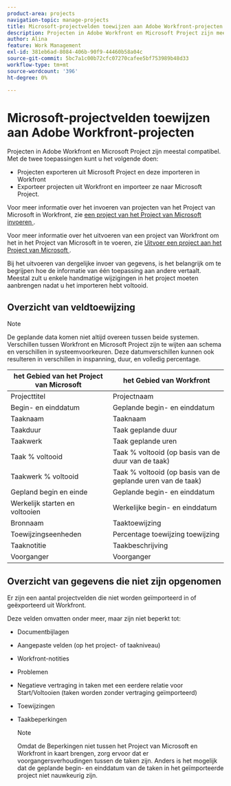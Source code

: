 ```yaml
---
product-area: projects
navigation-topic: manage-projects
title: Microsoft-projectvelden toewijzen aan Adobe Workfront-projecten
description: Projecten in Adobe Workfront en Microsoft Project zijn meestal compatibel. Dit artikel beschrijft hoe de gemeenschappelijkste projectgebieden van de twee toepassingen aan elkaar in kaart brengen.
author: Alina
feature: Work Management
exl-id: 381eb6ad-8084-406b-90f9-44460b58a04c
source-git-commit: 5bc7a1c00b72cfc07270cafee5bf753989b48d33
workflow-type: tm+mt
source-wordcount: '396'
ht-degree: 0%

---
```


# Microsoft-projectvelden toewijzen aan Adobe Workfront-projecten

Projecten in Adobe Workfront en Microsoft Project zijn meestal compatibel. Met de twee toepassingen kunt u het volgende doen:

* Projecten exporteren uit Microsoft Project en deze importeren in Workfront
* Exporteer projecten uit Workfront en importeer ze naar Microsoft Project. 

Voor meer informatie over het invoeren van projecten van het Project van Microsoft in Workfront, zie [ een project van het Project van Microsoft invoeren ](../../../manage-work/projects/create-projects/import-project-from-ms-project.md).

Voor meer informatie over het uitvoeren van een project van Workfront om het in het Project van Microsoft in te voeren, zie [ Uitvoer een project aan het Project van Microsoft ](../../../manage-work/projects/manage-projects/export-project-to-ms-project.md).

Bij het uitvoeren van dergelijke invoer van gegevens, is het belangrijk om te begrijpen hoe de informatie van één toepassing aan andere vertaalt. Meestal zult u enkele handmatige wijzigingen in het project moeten aanbrengen nadat u het importeren hebt voltooid. 

## Overzicht van veldtoewijzing

>[!NOTE]
>
>De geplande data komen niet altijd overeen tussen beide systemen. Verschillen tussen Workfront en Microsoft Project zijn te wijten aan schema en verschillen in systeemvoorkeuren. Deze datumverschillen kunnen ook resulteren in verschillen in inspanning, duur, en volledig percentage.

| **het Gebied van het Project van Microsoft** | **het Gebied van Workfront** |
|---|---|
| Projecttitel | Projectnaam |
| Begin- en einddatum | Geplande begin- en einddatum |
| Taaknaam | Taaknaam |
| Taakduur | Taak geplande duur |
| Taakwerk | Taak geplande uren |
| Taak % voltooid | Taak % voltooid (op basis van de duur van de taak) |
| Taakwerk % voltooid | Taak % voltooid (op basis van de geplande uren van de taak) |
| Gepland begin en einde | Geplande begin- en einddatum |
| Werkelijk starten en voltooien | Werkelijke begin- en einddatum |
| Bronnaam | Taaktoewijzing |
| Toewijzingseenheden | Percentage toewijzing toewijzing |
| Taaknotitie | Taakbeschrijving |
| Voorganger | Voorganger |

## Overzicht van gegevens die niet zijn opgenomen

Er zijn een aantal projectvelden die niet worden geïmporteerd in of geëxporteerd uit Workfront.

Deze velden omvatten onder meer, maar zijn niet beperkt tot:

* Documentbijlagen
* Aangepaste velden (op het project- of taakniveau)
* Workfront-notities
* Problemen
* Negatieve vertraging in taken met een eerdere relatie voor Start/Voltooien (taken worden zonder vertraging geïmporteerd)
* Toewijzingen
* Taakbeperkingen

  >[!NOTE]
  >
  >Omdat de Beperkingen niet tussen het Project van Microsoft en Workfront in kaart brengen, zorg ervoor dat er voorgangersverhoudingen tussen de taken zijn. Anders is het mogelijk dat de geplande begin- en einddatum van de taken in het geïmporteerde project niet nauwkeurig zijn. 
